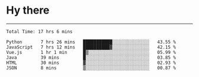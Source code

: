 # Hy there

---
<!--START_SECTION:waka-->

```text
Total Time: 17 hrs 6 mins

Python       7 hrs 26 mins   ███████████░░░░░░░░░░░░░░   43.55 %
JavaScript   7 hrs 12 mins   ██████████▓░░░░░░░░░░░░░░   42.15 %
Vue.js       1 hr 1 min      █▒░░░░░░░░░░░░░░░░░░░░░░░   05.99 %
Java         39 mins         █░░░░░░░░░░░░░░░░░░░░░░░░   03.85 %
HTML         30 mins         ▓░░░░░░░░░░░░░░░░░░░░░░░░   02.93 %
JSON         8 mins          ▒░░░░░░░░░░░░░░░░░░░░░░░░   00.87 %
```

<!--END_SECTION:waka-->
